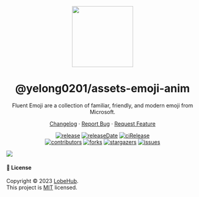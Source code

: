 <p align="center">
  <img width="160" src="https://npm.elemecdn.com/@yelong0201/assets/logo/logo-3d.webp">
</p>
<h1 align="center">@yelong0201/assets-emoji-anim</h1>

<div align="center">

Fluent Emoji are a collection of familiar, friendly, and modern emoji from Microsoft.

[Changelog](./CHANGELOG.md) · [Report Bug][issues-url] · [Request Feature][issues-url]

<!-- SHIELD GROUP -->

[![release][release-shield]][release-url]
[![releaseDate][release-date-shield]][release-date-url]
[![ciRelease][ci-release-shield]][ci-release-url] <br/>
[![contributors][contributors-shield]][contributors-url]
[![forks][forks-shield]][forks-url]
[![stargazers][stargazers-shield]][stargazers-url]
[![issues][issues-shield]][issues-url]

</div>

![](https://raw.githubusercontent.com/andreasbm/readme/master/assets/lines/rainbow.png)

#### 📝 License

Copyright © 2023 [LobeHub][profile-url]. <br />
This project is [MIT](./LICENSE) licensed.

<!-- LINK GROUP -->

<!-- SHIELD LINK GROUP -->

<!-- release -->

<!-- releaseDate -->

<!-- ciRelease -->

<!-- contributors -->

<!-- forks -->

<!-- stargazers -->

<!-- issues -->

[ci-release-shield]: https://github.com/zhangyelong/lobe-assets/workflows/Release%20CI/badge.svg
[ci-release-url]: https://github.com/zhangyelong/lobe-assets/actions?query=workflow%3ARelease%20CI
[contributors-shield]: https://img.shields.io/github/contributors/zhangyelong/lobe-assets.svg?style=flat
[contributors-url]: https://github.com/zhangyelong/lobe-assets/graphs/contributors
[forks-shield]: https://img.shields.io/github/forks/zhangyelong/lobe-assets.svg?style=flat
[forks-url]: https://github.com/zhangyelong/lobe-assets/network/members
[issues-shield]: https://img.shields.io/github/issues/zhangyelong/lobe-assets.svg?style=flat
[issues-url]: https://github.com/zhangyelong/lobe-assets/issues/new/choose
[profile-url]: https://github.com/lobehub
[release-date-shield]: https://img.shields.io/github/release-date/zhangyelong/lobe-assets?style=flat
[release-date-url]: https://github.com/zhangyelong/lobe-assets/releases
[release-shield]: https://img.shields.io/npm/v/@yelong0201/assets-emoji-anim?label=%F0%9F%A4%AF%20NPM
[release-url]: https://www.npmjs.com/package/@yelong0201/assets-emoji-anim
[stargazers-shield]: https://img.shields.io/github/stars/zhangyelong/lobe-assets.svg?style=flat
[stargazers-url]: https://github.com/zhangyelong/lobe-assets/stargazers
